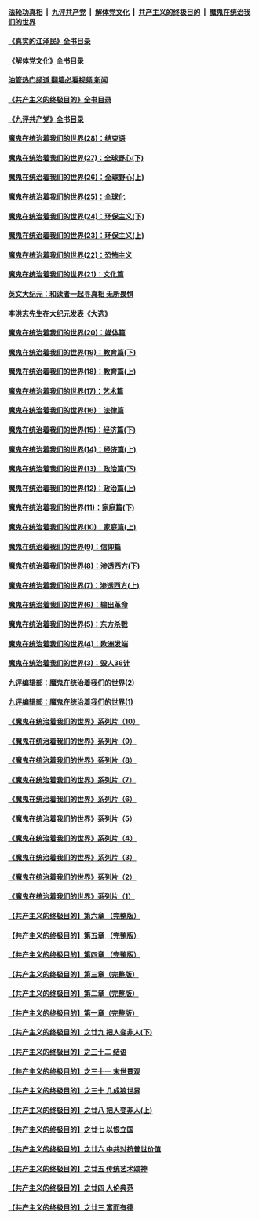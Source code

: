 ####  [法轮功真相](../../../../basic/blob/master/README.md?t=09081131) &nbsp;|&nbsp; [九评共产党](../../../../9ping.md/blob/master/README.md?t=09081131) &nbsp;|&nbsp; [解体党文化](../../../../jtdwh.md/blob/master/README.md?t=09081131)  &nbsp;|&nbsp; [共产主义的终极目的](../../../../gczydzjmd.md/blob/master/README.md?t=09081131) &nbsp;|&nbsp; [魔鬼在统治我们的世界](../../../../mgztzwmdsj.md/blob/master/README.md?t=09081131) 

#### [《真实的江泽民》全书目录](../pages/nsc422/n13721399.md?t=09081131) 

#### [《解体党文化》全书目录](../pages/nsc422/n13721157.md?t=09081131) 

#### [油管热门频道 翻墙必看视频 新闻](http://45.76.130.85:81/youtube.html?09081131)

#### [《共产主义的终极目的》全书目录](../pages/nsc422/n13721048.md?t=09081131) 

#### [《九评共产党》全书目录](../pages/nsc422/n13708085.md?t=09081131) 

#### [魔鬼在统治着我们的世界(28)：结束语](../pages/nsc422/n10936246.md?t=09081131) 

#### [魔鬼在统治着我们的世界(27)：全球野心(下)](../pages/nsc422/n10928319.md?t=09081131) 

#### [魔鬼在统治着我们的世界(26)：全球野心(上)](../pages/nsc422/n10900318.md?t=09081131) 

#### [魔鬼在统治着我们的世界(25)：全球化](../pages/nsc422/n10788205.md?t=09081131) 

#### [魔鬼在统治着我们的世界(24)：环保主义(下)](../pages/nsc422/n10695307.md?t=09081131) 

#### [魔鬼在统治着我们的世界(23)：环保主义(上)](../pages/nsc422/n10688613.md?t=09081131) 

#### [魔鬼在统治着我们的世界(22)：恐怖主义](../pages/nsc422/n10614727.md?t=09081131) 

#### [魔鬼在统治着我们的世界(21)：文化篇](../pages/nsc422/n10597706.md?t=09081131) 

#### [英文大纪元：和读者一起寻真相 无所畏惧](../pages/nsc422/n12542027.md?t=09081131) 

#### [李洪志先生在大纪元发表《大选》](../pages/nsc422/n12534746.md?t=09081131) 

#### [魔鬼在统治着我们的世界(20)：媒体篇](../pages/nsc422/n10586579.md?t=09081131) 

#### [魔鬼在统治着我们的世界(19)：教育篇(下)](../pages/nsc422/n10564808.md?t=09081131) 

#### [魔鬼在统治着我们的世界(18)：教育篇(上)](../pages/nsc422/n10526970.md?t=09081131) 

#### [魔鬼在统治着我们的世界(17)：艺术篇](../pages/nsc422/n10499093.md?t=09081131) 

#### [魔鬼在统治着我们的世界(16)：法律篇](../pages/nsc422/n10485969.md?t=09081131) 

#### [魔鬼在统治着我们的世界(15)：经济篇(下)](../pages/nsc422/n10469975.md?t=09081131) 

#### [魔鬼在统治着我们的世界(14)：经济篇(上)](../pages/nsc422/n10457370.md?t=09081131) 

#### [魔鬼在统治着我们的世界(13)：政治篇(下)](../pages/nsc422/n10448270.md?t=09081131) 

#### [魔鬼在统治着我们的世界(12)：政治篇(上)](../pages/nsc422/n10444576.md?t=09081131) 

#### [魔鬼在统治着我们的世界(11)：家庭篇(下)](../pages/nsc422/n10440961.md?t=09081131) 

#### [魔鬼在统治着我们的世界(10)：家庭篇(上)](../pages/nsc422/n10435448.md?t=09081131) 

#### [魔鬼在统治着我们的世界(9)：信仰篇](../pages/nsc422/n10432159.md?t=09081131) 

#### [魔鬼在统治着我们的世界(8)：渗透西方(下)](../pages/nsc422/n10429603.md?t=09081131) 

#### [魔鬼在统治着我们的世界(7)：渗透西方(上)](../pages/nsc422/n10426013.md?t=09081131) 

#### [魔鬼在统治着我们的世界(6)：输出革命](../pages/nsc422/n10421536.md?t=09081131) 

#### [魔鬼在统治着我们的世界(5)：东方杀戮](../pages/nsc422/n10417707.md?t=09081131) 

#### [魔鬼在统治着我们的世界(4)：欧洲发端](../pages/nsc422/n10414890.md?t=09081131) 

#### [魔鬼在统治着我们的世界(3)：毁人36计](../pages/nsc422/n10411583.md?t=09081131) 

#### [九评编辑部：魔鬼在统治着我们的世界(2)](../pages/nsc422/n10410036.md?t=09081131) 

#### [九评编辑部：魔鬼在统治着我们的世界(1)](../pages/nsc422/n10406825.md?t=09081131) 

#### [《魔鬼在统治着我们的世界》系列片（10）](../pages/nsc422/n12292670.md?t=09081131) 

#### [《魔鬼在统治着我们的世界》系列片（9）](../pages/nsc422/n12290859.md?t=09081131) 

#### [《魔鬼在统治着我们的世界》系列片（8）](../pages/nsc422/n12287445.md?t=09081131) 

#### [《魔鬼在统治着我们的世界》系列片（7）](../pages/nsc422/n12283425.md?t=09081131) 

#### [《魔鬼在统治着我们的世界》系列片（6）](../pages/nsc422/n12282314.md?t=09081131) 

#### [《魔鬼在统治着我们的世界》系列片（5）](../pages/nsc422/n12281419.md?t=09081131) 

#### [《魔鬼在统治着我们的世界》系列片（4）](../pages/nsc422/n12274024.md?t=09081131) 

#### [《魔鬼在统治着我们的世界》系列片（3）](../pages/nsc422/n12271322.md?t=09081131) 

#### [《魔鬼在统治着我们的世界》系列片（2）](../pages/nsc422/n12269049.md?t=09081131) 

#### [《魔鬼在统治着我们的世界》系列片（1）](../pages/nsc422/n12267575.md?t=09081131) 

#### [【共产主义的终极目的】第六章 （完整版）](../pages/nsc422/n11428913.md?t=09081131) 

#### [【共产主义的终极目的】第五章 （完整版）](../pages/nsc422/n11428912.md?t=09081131) 

#### [【共产主义的终极目的】第四章 （完整版）](../pages/nsc422/n11428907.md?t=09081131) 

#### [【共产主义的终极目的】第三章（完整版）](../pages/nsc422/n11428848.md?t=09081131) 

#### [【共产主义的终极目的】第二章（完整版）](../pages/nsc422/n11428831.md?t=09081131) 

#### [【共产主义的终极目的】第一章（完整版）](../pages/nsc422/n11417651.md?t=09081131) 

#### [【共产主义的终极目的】之廿九 把人变非人(下)](../pages/nsc422/n11344140.md?t=09081131) 

#### [【共产主义的终极目的】之三十二 结语](../pages/nsc422/n11360535.md?t=09081131) 

#### [【共产主义的终极目的】之三十一 末世景观](../pages/nsc422/n11351129.md?t=09081131) 

#### [【共产主义的终极目的】之三十 几成狼世界](../pages/nsc422/n11348280.md?t=09081131) 

#### [【共产主义的终极目的】之廿八 把人变非人(上)](../pages/nsc422/n11340492.md?t=09081131) 

#### [【共产主义的终极目的】之廿七 以恨立国](../pages/nsc422/n11336944.md?t=09081131) 

#### [【共产主义的终极目的】之廿六 中共对抗普世价值](../pages/nsc422/n11324785.md?t=09081131) 

#### [【共产主义的终极目的】之廿五 传统艺术颂神](../pages/nsc422/n11296396.md?t=09081131) 

#### [【共产主义的终极目的】之廿四 人伦典范](../pages/nsc422/n11296397.md?t=09081131) 

#### [【共产主义的终极目的】之廿三 富而有德](../pages/nsc422/n11283598.md?t=09081131) 

<img src='http://gfw-breaker.win/goodnews/indexes/nsc422.md' width='0px' height='0px'/>
